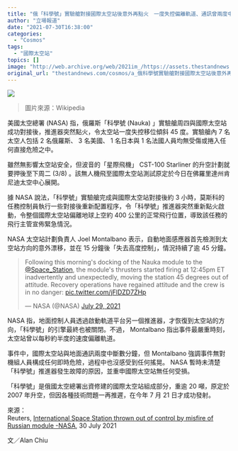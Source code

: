 ```yaml
---
title: "俄「科學號」實驗艙對接國際太空站後意外再點火　一度失控偏離軌道、通訊曾兩度中斷"
author: "立場報道"
date: "2021-07-30T16:38:00"
categories:
  - "Cosmos"
tags:
  - "國際太空站"
topics: []
image: "http://web.archive.org/web/2021im_/https://assets.thestandnews.com/media/photos/18-20_copy_FWqInR8.png"
original_url: "thestandnews.com/cosmos/a_俄科學號實驗艙對接國際太空站後意外再點火-一度失控偏離軌道通訊曾兩度中斷"
---
```

![](http://web.archive.org/web/2021im_/https://assets.thestandnews.com/media/photos/18-20_copy_FWqInR8.png)
> 圖片來源：Wikipedia

美國太空總署 (NASA) 指，俄羅斯「科學號 (Nauka) 」實驗艙周四與國際太空站成功對接後，推進器突然點火，令太空站一度失控移位傾斜 45 度。實驗艙內 7 名太空人包括 2 名俄羅斯、 3 名美國、 1 名日本與 1 名法國人員均無受傷或捲入任何直接危險之中。

雖然無影響太空站安全，但波音的「星際飛機」 CST-100 Starliner 的升空計劃就要押後至下周二 (3/8) 。該無人機飛至國際太空站測試原定於今日在佛羅里達州肯尼迪太空中心展開。

據 NASA 說法，「科學號」實驗艙完成與國際太空站對接後約 3 小時，莫斯科的任務控制員執行一些對接後重新配置程序，令「科學號」推進器突然重新點火啟動，令整個國際太空站偏離地球上空約 400 公里的正常飛行位置，導致該任務的飛行主管宣佈緊急情況。

NASA 太空站計劃負責人 Joel Montalbano 表示，自動地面感應器首先檢測到太空站方向的意外漂移，並在 15 分鐘後「失去高度控制」，情況持續了逾 45 分鐘。

> Following this morning's docking of the Nauka module to the [@Space\_Station](http://web.archive.org/web/20211229132546/https://twitter.com/Space_Station?ref_src=twsrc%5Etfw), the module's thrusters started firing at 12:45pm ET inadvertently and unexpectedly, moving the station 45 degrees out of attitude. Recovery operations have regained attitude and the crew is in no danger: [pic.twitter.com/jFlDZD7ZHp](http://web.archive.org/web/20211229132546/https://t.co/jFlDZD7ZHp)
> 
> — NASA (@NASA) [July 29, 2021](http://web.archive.org/web/20211229132546/https://twitter.com/NASA/status/1420801401358364678?ref_src=twsrc%5Etfw)

NASA 指，地面控制人員透過啟動軌道平台另一個推進器，才恢復到太空站的方向，「科學號」的引擎最終也被關閉。不過， Montalbano 指出事件最嚴重時刻，太空站曾以每秒約半度的速度偏離軌道。

事件中，國際太空站與地面通訊兩度中斷數分鐘，但 Montalbano 強調事件無對機組人員構成任何即時危險，過程中也沒感受到任何搖晃。 NASA 暫時未清楚「科學號」推進器發生故障的原因，並重申國際太空站無任何受損。

「科學號」是俄國太空總署出資修建的國際太空站組成部分，重逾 20 噸，原定於 2007 年升空，但因各種技術問題一再推遲，在今年 7 月 21 日才成功發射。

來源：  
Reuters, [International Space Station thrown out of control by misfire of Russian module -NASA](http://web.archive.org/web/20211229132546/https://www.reuters.com/lifestyle/science/russias-nauka-space-module-experiences-problem-after-docking-with-iss-ria-2021-07-29/), 30 July 2021

文／Alan Chiu
